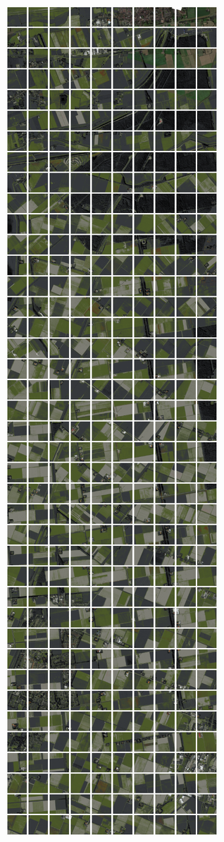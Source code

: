 <html>
<div>
<img src="https://github.com/HakkaTjakka/NL_TILE_MAP/blob/main/18/623/-1065/r.6230.-10650.png" height="44" width="44">
<img src="https://github.com/HakkaTjakka/NL_TILE_MAP/blob/main/18/623/-1065/r.6231.-10650.png" height="44" width="44">
<img src="https://github.com/HakkaTjakka/NL_TILE_MAP/blob/main/18/623/-1065/r.6232.-10650.png" height="44" width="44">
<img src="https://github.com/HakkaTjakka/NL_TILE_MAP/blob/main/18/623/-1065/r.6233.-10650.png" height="44" width="44">
<img src="https://github.com/HakkaTjakka/NL_TILE_MAP/blob/main/18/623/-1065/r.6234.-10650.png" height="44" width="44">
<img src="https://github.com/HakkaTjakka/NL_TILE_MAP/blob/main/18/623/-1065/r.6235.-10650.png" height="44" width="44">
<img src="https://github.com/HakkaTjakka/NL_TILE_MAP/blob/main/18/623/-1065/r.6236.-10650.png" height="44" width="44">
<img src="https://github.com/HakkaTjakka/NL_TILE_MAP/blob/main/18/623/-1065/r.6237.-10650.png" height="44" width="44">
<img src="https://github.com/HakkaTjakka/NL_TILE_MAP/blob/main/18/623/-1065/r.6238.-10650.png" height="44" width="44">
<img src="https://github.com/HakkaTjakka/NL_TILE_MAP/blob/main/18/623/-1065/r.6239.-10650.png" height="44" width="44">
<img src="https://github.com/HakkaTjakka/NL_TILE_MAP/blob/main/18/624/-1065/r.6240.-10650.png" height="44" width="44">
<img src="https://github.com/HakkaTjakka/NL_TILE_MAP/blob/main/18/624/-1065/r.6241.-10650.png" height="44" width="44">
<img src="https://github.com/HakkaTjakka/NL_TILE_MAP/blob/main/18/624/-1065/r.6242.-10650.png" height="44" width="44">
<img src="https://github.com/HakkaTjakka/NL_TILE_MAP/blob/main/18/624/-1065/r.6243.-10650.png" height="44" width="44">
<img src="https://github.com/HakkaTjakka/NL_TILE_MAP/blob/main/18/624/-1065/r.6244.-10650.png" height="44" width="44">
<img src="https://github.com/HakkaTjakka/NL_TILE_MAP/blob/main/18/624/-1065/r.6245.-10650.png" height="44" width="44">
<img src="https://github.com/HakkaTjakka/NL_TILE_MAP/blob/main/18/624/-1065/r.6246.-10650.png" height="44" width="44">
<img src="https://github.com/HakkaTjakka/NL_TILE_MAP/blob/main/18/624/-1065/r.6247.-10650.png" height="44" width="44">
<img src="https://github.com/HakkaTjakka/NL_TILE_MAP/blob/main/18/624/-1065/r.6248.-10650.png" height="44" width="44">
<img src="https://github.com/HakkaTjakka/NL_TILE_MAP/blob/main/18/624/-1065/r.6249.-10650.png" height="44" width="44">
<br>
<img src="https://github.com/HakkaTjakka/NL_TILE_MAP/blob/main/18/623/-1065/r.6230.-10649.png" height="44" width="44">
<img src="https://github.com/HakkaTjakka/NL_TILE_MAP/blob/main/18/623/-1065/r.6231.-10649.png" height="44" width="44">
<img src="https://github.com/HakkaTjakka/NL_TILE_MAP/blob/main/18/623/-1065/r.6232.-10649.png" height="44" width="44">
<img src="https://github.com/HakkaTjakka/NL_TILE_MAP/blob/main/18/623/-1065/r.6233.-10649.png" height="44" width="44">
<img src="https://github.com/HakkaTjakka/NL_TILE_MAP/blob/main/18/623/-1065/r.6234.-10649.png" height="44" width="44">
<img src="https://github.com/HakkaTjakka/NL_TILE_MAP/blob/main/18/623/-1065/r.6235.-10649.png" height="44" width="44">
<img src="https://github.com/HakkaTjakka/NL_TILE_MAP/blob/main/18/623/-1065/r.6236.-10649.png" height="44" width="44">
<img src="https://github.com/HakkaTjakka/NL_TILE_MAP/blob/main/18/623/-1065/r.6237.-10649.png" height="44" width="44">
<img src="https://github.com/HakkaTjakka/NL_TILE_MAP/blob/main/18/623/-1065/r.6238.-10649.png" height="44" width="44">
<img src="https://github.com/HakkaTjakka/NL_TILE_MAP/blob/main/18/623/-1065/r.6239.-10649.png" height="44" width="44">
<img src="https://github.com/HakkaTjakka/NL_TILE_MAP/blob/main/18/624/-1065/r.6240.-10649.png" height="44" width="44">
<img src="https://github.com/HakkaTjakka/NL_TILE_MAP/blob/main/18/624/-1065/r.6241.-10649.png" height="44" width="44">
<img src="https://github.com/HakkaTjakka/NL_TILE_MAP/blob/main/18/624/-1065/r.6242.-10649.png" height="44" width="44">
<img src="https://github.com/HakkaTjakka/NL_TILE_MAP/blob/main/18/624/-1065/r.6243.-10649.png" height="44" width="44">
<img src="https://github.com/HakkaTjakka/NL_TILE_MAP/blob/main/18/624/-1065/r.6244.-10649.png" height="44" width="44">
<img src="https://github.com/HakkaTjakka/NL_TILE_MAP/blob/main/18/624/-1065/r.6245.-10649.png" height="44" width="44">
<img src="https://github.com/HakkaTjakka/NL_TILE_MAP/blob/main/18/624/-1065/r.6246.-10649.png" height="44" width="44">
<img src="https://github.com/HakkaTjakka/NL_TILE_MAP/blob/main/18/624/-1065/r.6247.-10649.png" height="44" width="44">
<img src="https://github.com/HakkaTjakka/NL_TILE_MAP/blob/main/18/624/-1065/r.6248.-10649.png" height="44" width="44">
<img src="https://github.com/HakkaTjakka/NL_TILE_MAP/blob/main/18/624/-1065/r.6249.-10649.png" height="44" width="44">
<br>
<img src="https://github.com/HakkaTjakka/NL_TILE_MAP/blob/main/18/623/-1065/r.6230.-10648.png" height="44" width="44">
<img src="https://github.com/HakkaTjakka/NL_TILE_MAP/blob/main/18/623/-1065/r.6231.-10648.png" height="44" width="44">
<img src="https://github.com/HakkaTjakka/NL_TILE_MAP/blob/main/18/623/-1065/r.6232.-10648.png" height="44" width="44">
<img src="https://github.com/HakkaTjakka/NL_TILE_MAP/blob/main/18/623/-1065/r.6233.-10648.png" height="44" width="44">
<img src="https://github.com/HakkaTjakka/NL_TILE_MAP/blob/main/18/623/-1065/r.6234.-10648.png" height="44" width="44">
<img src="https://github.com/HakkaTjakka/NL_TILE_MAP/blob/main/18/623/-1065/r.6235.-10648.png" height="44" width="44">
<img src="https://github.com/HakkaTjakka/NL_TILE_MAP/blob/main/18/623/-1065/r.6236.-10648.png" height="44" width="44">
<img src="https://github.com/HakkaTjakka/NL_TILE_MAP/blob/main/18/623/-1065/r.6237.-10648.png" height="44" width="44">
<img src="https://github.com/HakkaTjakka/NL_TILE_MAP/blob/main/18/623/-1065/r.6238.-10648.png" height="44" width="44">
<img src="https://github.com/HakkaTjakka/NL_TILE_MAP/blob/main/18/623/-1065/r.6239.-10648.png" height="44" width="44">
<img src="https://github.com/HakkaTjakka/NL_TILE_MAP/blob/main/18/624/-1065/r.6240.-10648.png" height="44" width="44">
<img src="https://github.com/HakkaTjakka/NL_TILE_MAP/blob/main/18/624/-1065/r.6241.-10648.png" height="44" width="44">
<img src="https://github.com/HakkaTjakka/NL_TILE_MAP/blob/main/18/624/-1065/r.6242.-10648.png" height="44" width="44">
<img src="https://github.com/HakkaTjakka/NL_TILE_MAP/blob/main/18/624/-1065/r.6243.-10648.png" height="44" width="44">
<img src="https://github.com/HakkaTjakka/NL_TILE_MAP/blob/main/18/624/-1065/r.6244.-10648.png" height="44" width="44">
<img src="https://github.com/HakkaTjakka/NL_TILE_MAP/blob/main/18/624/-1065/r.6245.-10648.png" height="44" width="44">
<img src="https://github.com/HakkaTjakka/NL_TILE_MAP/blob/main/18/624/-1065/r.6246.-10648.png" height="44" width="44">
<img src="https://github.com/HakkaTjakka/NL_TILE_MAP/blob/main/18/624/-1065/r.6247.-10648.png" height="44" width="44">
<img src="https://github.com/HakkaTjakka/NL_TILE_MAP/blob/main/18/624/-1065/r.6248.-10648.png" height="44" width="44">
<img src="https://github.com/HakkaTjakka/NL_TILE_MAP/blob/main/18/624/-1065/r.6249.-10648.png" height="44" width="44">
<br>
<img src="https://github.com/HakkaTjakka/NL_TILE_MAP/blob/main/18/623/-1065/r.6230.-10647.png" height="44" width="44">
<img src="https://github.com/HakkaTjakka/NL_TILE_MAP/blob/main/18/623/-1065/r.6231.-10647.png" height="44" width="44">
<img src="https://github.com/HakkaTjakka/NL_TILE_MAP/blob/main/18/623/-1065/r.6232.-10647.png" height="44" width="44">
<img src="https://github.com/HakkaTjakka/NL_TILE_MAP/blob/main/18/623/-1065/r.6233.-10647.png" height="44" width="44">
<img src="https://github.com/HakkaTjakka/NL_TILE_MAP/blob/main/18/623/-1065/r.6234.-10647.png" height="44" width="44">
<img src="https://github.com/HakkaTjakka/NL_TILE_MAP/blob/main/18/623/-1065/r.6235.-10647.png" height="44" width="44">
<img src="https://github.com/HakkaTjakka/NL_TILE_MAP/blob/main/18/623/-1065/r.6236.-10647.png" height="44" width="44">
<img src="https://github.com/HakkaTjakka/NL_TILE_MAP/blob/main/18/623/-1065/r.6237.-10647.png" height="44" width="44">
<img src="https://github.com/HakkaTjakka/NL_TILE_MAP/blob/main/18/623/-1065/r.6238.-10647.png" height="44" width="44">
<img src="https://github.com/HakkaTjakka/NL_TILE_MAP/blob/main/18/623/-1065/r.6239.-10647.png" height="44" width="44">
<img src="https://github.com/HakkaTjakka/NL_TILE_MAP/blob/main/18/624/-1065/r.6240.-10647.png" height="44" width="44">
<img src="https://github.com/HakkaTjakka/NL_TILE_MAP/blob/main/18/624/-1065/r.6241.-10647.png" height="44" width="44">
<img src="https://github.com/HakkaTjakka/NL_TILE_MAP/blob/main/18/624/-1065/r.6242.-10647.png" height="44" width="44">
<img src="https://github.com/HakkaTjakka/NL_TILE_MAP/blob/main/18/624/-1065/r.6243.-10647.png" height="44" width="44">
<img src="https://github.com/HakkaTjakka/NL_TILE_MAP/blob/main/18/624/-1065/r.6244.-10647.png" height="44" width="44">
<img src="https://github.com/HakkaTjakka/NL_TILE_MAP/blob/main/18/624/-1065/r.6245.-10647.png" height="44" width="44">
<img src="https://github.com/HakkaTjakka/NL_TILE_MAP/blob/main/18/624/-1065/r.6246.-10647.png" height="44" width="44">
<img src="https://github.com/HakkaTjakka/NL_TILE_MAP/blob/main/18/624/-1065/r.6247.-10647.png" height="44" width="44">
<img src="https://github.com/HakkaTjakka/NL_TILE_MAP/blob/main/18/624/-1065/r.6248.-10647.png" height="44" width="44">
<img src="https://github.com/HakkaTjakka/NL_TILE_MAP/blob/main/18/624/-1065/r.6249.-10647.png" height="44" width="44">
<br>
<img src="https://github.com/HakkaTjakka/NL_TILE_MAP/blob/main/18/623/-1065/r.6230.-10646.png" height="44" width="44">
<img src="https://github.com/HakkaTjakka/NL_TILE_MAP/blob/main/18/623/-1065/r.6231.-10646.png" height="44" width="44">
<img src="https://github.com/HakkaTjakka/NL_TILE_MAP/blob/main/18/623/-1065/r.6232.-10646.png" height="44" width="44">
<img src="https://github.com/HakkaTjakka/NL_TILE_MAP/blob/main/18/623/-1065/r.6233.-10646.png" height="44" width="44">
<img src="https://github.com/HakkaTjakka/NL_TILE_MAP/blob/main/18/623/-1065/r.6234.-10646.png" height="44" width="44">
<img src="https://github.com/HakkaTjakka/NL_TILE_MAP/blob/main/18/623/-1065/r.6235.-10646.png" height="44" width="44">
<img src="https://github.com/HakkaTjakka/NL_TILE_MAP/blob/main/18/623/-1065/r.6236.-10646.png" height="44" width="44">
<img src="https://github.com/HakkaTjakka/NL_TILE_MAP/blob/main/18/623/-1065/r.6237.-10646.png" height="44" width="44">
<img src="https://github.com/HakkaTjakka/NL_TILE_MAP/blob/main/18/623/-1065/r.6238.-10646.png" height="44" width="44">
<img src="https://github.com/HakkaTjakka/NL_TILE_MAP/blob/main/18/623/-1065/r.6239.-10646.png" height="44" width="44">
<img src="https://github.com/HakkaTjakka/NL_TILE_MAP/blob/main/18/624/-1065/r.6240.-10646.png" height="44" width="44">
<img src="https://github.com/HakkaTjakka/NL_TILE_MAP/blob/main/18/624/-1065/r.6241.-10646.png" height="44" width="44">
<img src="https://github.com/HakkaTjakka/NL_TILE_MAP/blob/main/18/624/-1065/r.6242.-10646.png" height="44" width="44">
<img src="https://github.com/HakkaTjakka/NL_TILE_MAP/blob/main/18/624/-1065/r.6243.-10646.png" height="44" width="44">
<img src="https://github.com/HakkaTjakka/NL_TILE_MAP/blob/main/18/624/-1065/r.6244.-10646.png" height="44" width="44">
<img src="https://github.com/HakkaTjakka/NL_TILE_MAP/blob/main/18/624/-1065/r.6245.-10646.png" height="44" width="44">
<img src="https://github.com/HakkaTjakka/NL_TILE_MAP/blob/main/18/624/-1065/r.6246.-10646.png" height="44" width="44">
<img src="https://github.com/HakkaTjakka/NL_TILE_MAP/blob/main/18/624/-1065/r.6247.-10646.png" height="44" width="44">
<img src="https://github.com/HakkaTjakka/NL_TILE_MAP/blob/main/18/624/-1065/r.6248.-10646.png" height="44" width="44">
<img src="https://github.com/HakkaTjakka/NL_TILE_MAP/blob/main/18/624/-1065/r.6249.-10646.png" height="44" width="44">
<br>
<img src="https://github.com/HakkaTjakka/NL_TILE_MAP/blob/main/18/623/-1065/r.6230.-10645.png" height="44" width="44">
<img src="https://github.com/HakkaTjakka/NL_TILE_MAP/blob/main/18/623/-1065/r.6231.-10645.png" height="44" width="44">
<img src="https://github.com/HakkaTjakka/NL_TILE_MAP/blob/main/18/623/-1065/r.6232.-10645.png" height="44" width="44">
<img src="https://github.com/HakkaTjakka/NL_TILE_MAP/blob/main/18/623/-1065/r.6233.-10645.png" height="44" width="44">
<img src="https://github.com/HakkaTjakka/NL_TILE_MAP/blob/main/18/623/-1065/r.6234.-10645.png" height="44" width="44">
<img src="https://github.com/HakkaTjakka/NL_TILE_MAP/blob/main/18/623/-1065/r.6235.-10645.png" height="44" width="44">
<img src="https://github.com/HakkaTjakka/NL_TILE_MAP/blob/main/18/623/-1065/r.6236.-10645.png" height="44" width="44">
<img src="https://github.com/HakkaTjakka/NL_TILE_MAP/blob/main/18/623/-1065/r.6237.-10645.png" height="44" width="44">
<img src="https://github.com/HakkaTjakka/NL_TILE_MAP/blob/main/18/623/-1065/r.6238.-10645.png" height="44" width="44">
<img src="https://github.com/HakkaTjakka/NL_TILE_MAP/blob/main/18/623/-1065/r.6239.-10645.png" height="44" width="44">
<img src="https://github.com/HakkaTjakka/NL_TILE_MAP/blob/main/18/624/-1065/r.6240.-10645.png" height="44" width="44">
<img src="https://github.com/HakkaTjakka/NL_TILE_MAP/blob/main/18/624/-1065/r.6241.-10645.png" height="44" width="44">
<img src="https://github.com/HakkaTjakka/NL_TILE_MAP/blob/main/18/624/-1065/r.6242.-10645.png" height="44" width="44">
<img src="https://github.com/HakkaTjakka/NL_TILE_MAP/blob/main/18/624/-1065/r.6243.-10645.png" height="44" width="44">
<img src="https://github.com/HakkaTjakka/NL_TILE_MAP/blob/main/18/624/-1065/r.6244.-10645.png" height="44" width="44">
<img src="https://github.com/HakkaTjakka/NL_TILE_MAP/blob/main/18/624/-1065/r.6245.-10645.png" height="44" width="44">
<img src="https://github.com/HakkaTjakka/NL_TILE_MAP/blob/main/18/624/-1065/r.6246.-10645.png" height="44" width="44">
<img src="https://github.com/HakkaTjakka/NL_TILE_MAP/blob/main/18/624/-1065/r.6247.-10645.png" height="44" width="44">
<img src="https://github.com/HakkaTjakka/NL_TILE_MAP/blob/main/18/624/-1065/r.6248.-10645.png" height="44" width="44">
<img src="https://github.com/HakkaTjakka/NL_TILE_MAP/blob/main/18/624/-1065/r.6249.-10645.png" height="44" width="44">
<br>
<img src="https://github.com/HakkaTjakka/NL_TILE_MAP/blob/main/18/623/-1065/r.6230.-10644.png" height="44" width="44">
<img src="https://github.com/HakkaTjakka/NL_TILE_MAP/blob/main/18/623/-1065/r.6231.-10644.png" height="44" width="44">
<img src="https://github.com/HakkaTjakka/NL_TILE_MAP/blob/main/18/623/-1065/r.6232.-10644.png" height="44" width="44">
<img src="https://github.com/HakkaTjakka/NL_TILE_MAP/blob/main/18/623/-1065/r.6233.-10644.png" height="44" width="44">
<img src="https://github.com/HakkaTjakka/NL_TILE_MAP/blob/main/18/623/-1065/r.6234.-10644.png" height="44" width="44">
<img src="https://github.com/HakkaTjakka/NL_TILE_MAP/blob/main/18/623/-1065/r.6235.-10644.png" height="44" width="44">
<img src="https://github.com/HakkaTjakka/NL_TILE_MAP/blob/main/18/623/-1065/r.6236.-10644.png" height="44" width="44">
<img src="https://github.com/HakkaTjakka/NL_TILE_MAP/blob/main/18/623/-1065/r.6237.-10644.png" height="44" width="44">
<img src="https://github.com/HakkaTjakka/NL_TILE_MAP/blob/main/18/623/-1065/r.6238.-10644.png" height="44" width="44">
<img src="https://github.com/HakkaTjakka/NL_TILE_MAP/blob/main/18/623/-1065/r.6239.-10644.png" height="44" width="44">
<img src="https://github.com/HakkaTjakka/NL_TILE_MAP/blob/main/18/624/-1065/r.6240.-10644.png" height="44" width="44">
<img src="https://github.com/HakkaTjakka/NL_TILE_MAP/blob/main/18/624/-1065/r.6241.-10644.png" height="44" width="44">
<img src="https://github.com/HakkaTjakka/NL_TILE_MAP/blob/main/18/624/-1065/r.6242.-10644.png" height="44" width="44">
<img src="https://github.com/HakkaTjakka/NL_TILE_MAP/blob/main/18/624/-1065/r.6243.-10644.png" height="44" width="44">
<img src="https://github.com/HakkaTjakka/NL_TILE_MAP/blob/main/18/624/-1065/r.6244.-10644.png" height="44" width="44">
<img src="https://github.com/HakkaTjakka/NL_TILE_MAP/blob/main/18/624/-1065/r.6245.-10644.png" height="44" width="44">
<img src="https://github.com/HakkaTjakka/NL_TILE_MAP/blob/main/18/624/-1065/r.6246.-10644.png" height="44" width="44">
<img src="https://github.com/HakkaTjakka/NL_TILE_MAP/blob/main/18/624/-1065/r.6247.-10644.png" height="44" width="44">
<img src="https://github.com/HakkaTjakka/NL_TILE_MAP/blob/main/18/624/-1065/r.6248.-10644.png" height="44" width="44">
<img src="https://github.com/HakkaTjakka/NL_TILE_MAP/blob/main/18/624/-1065/r.6249.-10644.png" height="44" width="44">
<br>
<img src="https://github.com/HakkaTjakka/NL_TILE_MAP/blob/main/18/623/-1065/r.6230.-10643.png" height="44" width="44">
<img src="https://github.com/HakkaTjakka/NL_TILE_MAP/blob/main/18/623/-1065/r.6231.-10643.png" height="44" width="44">
<img src="https://github.com/HakkaTjakka/NL_TILE_MAP/blob/main/18/623/-1065/r.6232.-10643.png" height="44" width="44">
<img src="https://github.com/HakkaTjakka/NL_TILE_MAP/blob/main/18/623/-1065/r.6233.-10643.png" height="44" width="44">
<img src="https://github.com/HakkaTjakka/NL_TILE_MAP/blob/main/18/623/-1065/r.6234.-10643.png" height="44" width="44">
<img src="https://github.com/HakkaTjakka/NL_TILE_MAP/blob/main/18/623/-1065/r.6235.-10643.png" height="44" width="44">
<img src="https://github.com/HakkaTjakka/NL_TILE_MAP/blob/main/18/623/-1065/r.6236.-10643.png" height="44" width="44">
<img src="https://github.com/HakkaTjakka/NL_TILE_MAP/blob/main/18/623/-1065/r.6237.-10643.png" height="44" width="44">
<img src="https://github.com/HakkaTjakka/NL_TILE_MAP/blob/main/18/623/-1065/r.6238.-10643.png" height="44" width="44">
<img src="https://github.com/HakkaTjakka/NL_TILE_MAP/blob/main/18/623/-1065/r.6239.-10643.png" height="44" width="44">
<img src="https://github.com/HakkaTjakka/NL_TILE_MAP/blob/main/18/624/-1065/r.6240.-10643.png" height="44" width="44">
<img src="https://github.com/HakkaTjakka/NL_TILE_MAP/blob/main/18/624/-1065/r.6241.-10643.png" height="44" width="44">
<img src="https://github.com/HakkaTjakka/NL_TILE_MAP/blob/main/18/624/-1065/r.6242.-10643.png" height="44" width="44">
<img src="https://github.com/HakkaTjakka/NL_TILE_MAP/blob/main/18/624/-1065/r.6243.-10643.png" height="44" width="44">
<img src="https://github.com/HakkaTjakka/NL_TILE_MAP/blob/main/18/624/-1065/r.6244.-10643.png" height="44" width="44">
<img src="https://github.com/HakkaTjakka/NL_TILE_MAP/blob/main/18/624/-1065/r.6245.-10643.png" height="44" width="44">
<img src="https://github.com/HakkaTjakka/NL_TILE_MAP/blob/main/18/624/-1065/r.6246.-10643.png" height="44" width="44">
<img src="https://github.com/HakkaTjakka/NL_TILE_MAP/blob/main/18/624/-1065/r.6247.-10643.png" height="44" width="44">
<img src="https://github.com/HakkaTjakka/NL_TILE_MAP/blob/main/18/624/-1065/r.6248.-10643.png" height="44" width="44">
<img src="https://github.com/HakkaTjakka/NL_TILE_MAP/blob/main/18/624/-1065/r.6249.-10643.png" height="44" width="44">
<br>
<img src="https://github.com/HakkaTjakka/NL_TILE_MAP/blob/main/18/623/-1065/r.6230.-10642.png" height="44" width="44">
<img src="https://github.com/HakkaTjakka/NL_TILE_MAP/blob/main/18/623/-1065/r.6231.-10642.png" height="44" width="44">
<img src="https://github.com/HakkaTjakka/NL_TILE_MAP/blob/main/18/623/-1065/r.6232.-10642.png" height="44" width="44">
<img src="https://github.com/HakkaTjakka/NL_TILE_MAP/blob/main/18/623/-1065/r.6233.-10642.png" height="44" width="44">
<img src="https://github.com/HakkaTjakka/NL_TILE_MAP/blob/main/18/623/-1065/r.6234.-10642.png" height="44" width="44">
<img src="https://github.com/HakkaTjakka/NL_TILE_MAP/blob/main/18/623/-1065/r.6235.-10642.png" height="44" width="44">
<img src="https://github.com/HakkaTjakka/NL_TILE_MAP/blob/main/18/623/-1065/r.6236.-10642.png" height="44" width="44">
<img src="https://github.com/HakkaTjakka/NL_TILE_MAP/blob/main/18/623/-1065/r.6237.-10642.png" height="44" width="44">
<img src="https://github.com/HakkaTjakka/NL_TILE_MAP/blob/main/18/623/-1065/r.6238.-10642.png" height="44" width="44">
<img src="https://github.com/HakkaTjakka/NL_TILE_MAP/blob/main/18/623/-1065/r.6239.-10642.png" height="44" width="44">
<img src="https://github.com/HakkaTjakka/NL_TILE_MAP/blob/main/18/624/-1065/r.6240.-10642.png" height="44" width="44">
<img src="https://github.com/HakkaTjakka/NL_TILE_MAP/blob/main/18/624/-1065/r.6241.-10642.png" height="44" width="44">
<img src="https://github.com/HakkaTjakka/NL_TILE_MAP/blob/main/18/624/-1065/r.6242.-10642.png" height="44" width="44">
<img src="https://github.com/HakkaTjakka/NL_TILE_MAP/blob/main/18/624/-1065/r.6243.-10642.png" height="44" width="44">
<img src="https://github.com/HakkaTjakka/NL_TILE_MAP/blob/main/18/624/-1065/r.6244.-10642.png" height="44" width="44">
<img src="https://github.com/HakkaTjakka/NL_TILE_MAP/blob/main/18/624/-1065/r.6245.-10642.png" height="44" width="44">
<img src="https://github.com/HakkaTjakka/NL_TILE_MAP/blob/main/18/624/-1065/r.6246.-10642.png" height="44" width="44">
<img src="https://github.com/HakkaTjakka/NL_TILE_MAP/blob/main/18/624/-1065/r.6247.-10642.png" height="44" width="44">
<img src="https://github.com/HakkaTjakka/NL_TILE_MAP/blob/main/18/624/-1065/r.6248.-10642.png" height="44" width="44">
<img src="https://github.com/HakkaTjakka/NL_TILE_MAP/blob/main/18/624/-1065/r.6249.-10642.png" height="44" width="44">
<br>
<img src="https://github.com/HakkaTjakka/NL_TILE_MAP/blob/main/18/623/-1065/r.6230.-10641.png" height="44" width="44">
<img src="https://github.com/HakkaTjakka/NL_TILE_MAP/blob/main/18/623/-1065/r.6231.-10641.png" height="44" width="44">
<img src="https://github.com/HakkaTjakka/NL_TILE_MAP/blob/main/18/623/-1065/r.6232.-10641.png" height="44" width="44">
<img src="https://github.com/HakkaTjakka/NL_TILE_MAP/blob/main/18/623/-1065/r.6233.-10641.png" height="44" width="44">
<img src="https://github.com/HakkaTjakka/NL_TILE_MAP/blob/main/18/623/-1065/r.6234.-10641.png" height="44" width="44">
<img src="https://github.com/HakkaTjakka/NL_TILE_MAP/blob/main/18/623/-1065/r.6235.-10641.png" height="44" width="44">
<img src="https://github.com/HakkaTjakka/NL_TILE_MAP/blob/main/18/623/-1065/r.6236.-10641.png" height="44" width="44">
<img src="https://github.com/HakkaTjakka/NL_TILE_MAP/blob/main/18/623/-1065/r.6237.-10641.png" height="44" width="44">
<img src="https://github.com/HakkaTjakka/NL_TILE_MAP/blob/main/18/623/-1065/r.6238.-10641.png" height="44" width="44">
<img src="https://github.com/HakkaTjakka/NL_TILE_MAP/blob/main/18/623/-1065/r.6239.-10641.png" height="44" width="44">
<img src="https://github.com/HakkaTjakka/NL_TILE_MAP/blob/main/18/624/-1065/r.6240.-10641.png" height="44" width="44">
<img src="https://github.com/HakkaTjakka/NL_TILE_MAP/blob/main/18/624/-1065/r.6241.-10641.png" height="44" width="44">
<img src="https://github.com/HakkaTjakka/NL_TILE_MAP/blob/main/18/624/-1065/r.6242.-10641.png" height="44" width="44">
<img src="https://github.com/HakkaTjakka/NL_TILE_MAP/blob/main/18/624/-1065/r.6243.-10641.png" height="44" width="44">
<img src="https://github.com/HakkaTjakka/NL_TILE_MAP/blob/main/18/624/-1065/r.6244.-10641.png" height="44" width="44">
<img src="https://github.com/HakkaTjakka/NL_TILE_MAP/blob/main/18/624/-1065/r.6245.-10641.png" height="44" width="44">
<img src="https://github.com/HakkaTjakka/NL_TILE_MAP/blob/main/18/624/-1065/r.6246.-10641.png" height="44" width="44">
<img src="https://github.com/HakkaTjakka/NL_TILE_MAP/blob/main/18/624/-1065/r.6247.-10641.png" height="44" width="44">
<img src="https://github.com/HakkaTjakka/NL_TILE_MAP/blob/main/18/624/-1065/r.6248.-10641.png" height="44" width="44">
<img src="https://github.com/HakkaTjakka/NL_TILE_MAP/blob/main/18/624/-1065/r.6249.-10641.png" height="44" width="44">
<br>
<img src="https://github.com/HakkaTjakka/NL_TILE_MAP/blob/main/18/623/-1064/r.6230.-10640.png" height="44" width="44">
<img src="https://github.com/HakkaTjakka/NL_TILE_MAP/blob/main/18/623/-1064/r.6231.-10640.png" height="44" width="44">
<img src="https://github.com/HakkaTjakka/NL_TILE_MAP/blob/main/18/623/-1064/r.6232.-10640.png" height="44" width="44">
<img src="https://github.com/HakkaTjakka/NL_TILE_MAP/blob/main/18/623/-1064/r.6233.-10640.png" height="44" width="44">
<img src="https://github.com/HakkaTjakka/NL_TILE_MAP/blob/main/18/623/-1064/r.6234.-10640.png" height="44" width="44">
<img src="https://github.com/HakkaTjakka/NL_TILE_MAP/blob/main/18/623/-1064/r.6235.-10640.png" height="44" width="44">
<img src="https://github.com/HakkaTjakka/NL_TILE_MAP/blob/main/18/623/-1064/r.6236.-10640.png" height="44" width="44">
<img src="https://github.com/HakkaTjakka/NL_TILE_MAP/blob/main/18/623/-1064/r.6237.-10640.png" height="44" width="44">
<img src="https://github.com/HakkaTjakka/NL_TILE_MAP/blob/main/18/623/-1064/r.6238.-10640.png" height="44" width="44">
<img src="https://github.com/HakkaTjakka/NL_TILE_MAP/blob/main/18/623/-1064/r.6239.-10640.png" height="44" width="44">
<img src="https://github.com/HakkaTjakka/NL_TILE_MAP/blob/main/18/624/-1064/r.6240.-10640.png" height="44" width="44">
<img src="https://github.com/HakkaTjakka/NL_TILE_MAP/blob/main/18/624/-1064/r.6241.-10640.png" height="44" width="44">
<img src="https://github.com/HakkaTjakka/NL_TILE_MAP/blob/main/18/624/-1064/r.6242.-10640.png" height="44" width="44">
<img src="https://github.com/HakkaTjakka/NL_TILE_MAP/blob/main/18/624/-1064/r.6243.-10640.png" height="44" width="44">
<img src="https://github.com/HakkaTjakka/NL_TILE_MAP/blob/main/18/624/-1064/r.6244.-10640.png" height="44" width="44">
<img src="https://github.com/HakkaTjakka/NL_TILE_MAP/blob/main/18/624/-1064/r.6245.-10640.png" height="44" width="44">
<img src="https://github.com/HakkaTjakka/NL_TILE_MAP/blob/main/18/624/-1064/r.6246.-10640.png" height="44" width="44">
<img src="https://github.com/HakkaTjakka/NL_TILE_MAP/blob/main/18/624/-1064/r.6247.-10640.png" height="44" width="44">
<img src="https://github.com/HakkaTjakka/NL_TILE_MAP/blob/main/18/624/-1064/r.6248.-10640.png" height="44" width="44">
<img src="https://github.com/HakkaTjakka/NL_TILE_MAP/blob/main/18/624/-1064/r.6249.-10640.png" height="44" width="44">
<br>
<img src="https://github.com/HakkaTjakka/NL_TILE_MAP/blob/main/18/623/-1064/r.6230.-10639.png" height="44" width="44">
<img src="https://github.com/HakkaTjakka/NL_TILE_MAP/blob/main/18/623/-1064/r.6231.-10639.png" height="44" width="44">
<img src="https://github.com/HakkaTjakka/NL_TILE_MAP/blob/main/18/623/-1064/r.6232.-10639.png" height="44" width="44">
<img src="https://github.com/HakkaTjakka/NL_TILE_MAP/blob/main/18/623/-1064/r.6233.-10639.png" height="44" width="44">
<img src="https://github.com/HakkaTjakka/NL_TILE_MAP/blob/main/18/623/-1064/r.6234.-10639.png" height="44" width="44">
<img src="https://github.com/HakkaTjakka/NL_TILE_MAP/blob/main/18/623/-1064/r.6235.-10639.png" height="44" width="44">
<img src="https://github.com/HakkaTjakka/NL_TILE_MAP/blob/main/18/623/-1064/r.6236.-10639.png" height="44" width="44">
<img src="https://github.com/HakkaTjakka/NL_TILE_MAP/blob/main/18/623/-1064/r.6237.-10639.png" height="44" width="44">
<img src="https://github.com/HakkaTjakka/NL_TILE_MAP/blob/main/18/623/-1064/r.6238.-10639.png" height="44" width="44">
<img src="https://github.com/HakkaTjakka/NL_TILE_MAP/blob/main/18/623/-1064/r.6239.-10639.png" height="44" width="44">
<img src="https://github.com/HakkaTjakka/NL_TILE_MAP/blob/main/18/624/-1064/r.6240.-10639.png" height="44" width="44">
<img src="https://github.com/HakkaTjakka/NL_TILE_MAP/blob/main/18/624/-1064/r.6241.-10639.png" height="44" width="44">
<img src="https://github.com/HakkaTjakka/NL_TILE_MAP/blob/main/18/624/-1064/r.6242.-10639.png" height="44" width="44">
<img src="https://github.com/HakkaTjakka/NL_TILE_MAP/blob/main/18/624/-1064/r.6243.-10639.png" height="44" width="44">
<img src="https://github.com/HakkaTjakka/NL_TILE_MAP/blob/main/18/624/-1064/r.6244.-10639.png" height="44" width="44">
<img src="https://github.com/HakkaTjakka/NL_TILE_MAP/blob/main/18/624/-1064/r.6245.-10639.png" height="44" width="44">
<img src="https://github.com/HakkaTjakka/NL_TILE_MAP/blob/main/18/624/-1064/r.6246.-10639.png" height="44" width="44">
<img src="https://github.com/HakkaTjakka/NL_TILE_MAP/blob/main/18/624/-1064/r.6247.-10639.png" height="44" width="44">
<img src="https://github.com/HakkaTjakka/NL_TILE_MAP/blob/main/18/624/-1064/r.6248.-10639.png" height="44" width="44">
<img src="https://github.com/HakkaTjakka/NL_TILE_MAP/blob/main/18/624/-1064/r.6249.-10639.png" height="44" width="44">
<br>
<img src="https://github.com/HakkaTjakka/NL_TILE_MAP/blob/main/18/623/-1064/r.6230.-10638.png" height="44" width="44">
<img src="https://github.com/HakkaTjakka/NL_TILE_MAP/blob/main/18/623/-1064/r.6231.-10638.png" height="44" width="44">
<img src="https://github.com/HakkaTjakka/NL_TILE_MAP/blob/main/18/623/-1064/r.6232.-10638.png" height="44" width="44">
<img src="https://github.com/HakkaTjakka/NL_TILE_MAP/blob/main/18/623/-1064/r.6233.-10638.png" height="44" width="44">
<img src="https://github.com/HakkaTjakka/NL_TILE_MAP/blob/main/18/623/-1064/r.6234.-10638.png" height="44" width="44">
<img src="https://github.com/HakkaTjakka/NL_TILE_MAP/blob/main/18/623/-1064/r.6235.-10638.png" height="44" width="44">
<img src="https://github.com/HakkaTjakka/NL_TILE_MAP/blob/main/18/623/-1064/r.6236.-10638.png" height="44" width="44">
<img src="https://github.com/HakkaTjakka/NL_TILE_MAP/blob/main/18/623/-1064/r.6237.-10638.png" height="44" width="44">
<img src="https://github.com/HakkaTjakka/NL_TILE_MAP/blob/main/18/623/-1064/r.6238.-10638.png" height="44" width="44">
<img src="https://github.com/HakkaTjakka/NL_TILE_MAP/blob/main/18/623/-1064/r.6239.-10638.png" height="44" width="44">
<img src="https://github.com/HakkaTjakka/NL_TILE_MAP/blob/main/18/624/-1064/r.6240.-10638.png" height="44" width="44">
<img src="https://github.com/HakkaTjakka/NL_TILE_MAP/blob/main/18/624/-1064/r.6241.-10638.png" height="44" width="44">
<img src="https://github.com/HakkaTjakka/NL_TILE_MAP/blob/main/18/624/-1064/r.6242.-10638.png" height="44" width="44">
<img src="https://github.com/HakkaTjakka/NL_TILE_MAP/blob/main/18/624/-1064/r.6243.-10638.png" height="44" width="44">
<img src="https://github.com/HakkaTjakka/NL_TILE_MAP/blob/main/18/624/-1064/r.6244.-10638.png" height="44" width="44">
<img src="https://github.com/HakkaTjakka/NL_TILE_MAP/blob/main/18/624/-1064/r.6245.-10638.png" height="44" width="44">
<img src="https://github.com/HakkaTjakka/NL_TILE_MAP/blob/main/18/624/-1064/r.6246.-10638.png" height="44" width="44">
<img src="https://github.com/HakkaTjakka/NL_TILE_MAP/blob/main/18/624/-1064/r.6247.-10638.png" height="44" width="44">
<img src="https://github.com/HakkaTjakka/NL_TILE_MAP/blob/main/18/624/-1064/r.6248.-10638.png" height="44" width="44">
<img src="https://github.com/HakkaTjakka/NL_TILE_MAP/blob/main/18/624/-1064/r.6249.-10638.png" height="44" width="44">
<br>
<img src="https://github.com/HakkaTjakka/NL_TILE_MAP/blob/main/18/623/-1064/r.6230.-10637.png" height="44" width="44">
<img src="https://github.com/HakkaTjakka/NL_TILE_MAP/blob/main/18/623/-1064/r.6231.-10637.png" height="44" width="44">
<img src="https://github.com/HakkaTjakka/NL_TILE_MAP/blob/main/18/623/-1064/r.6232.-10637.png" height="44" width="44">
<img src="https://github.com/HakkaTjakka/NL_TILE_MAP/blob/main/18/623/-1064/r.6233.-10637.png" height="44" width="44">
<img src="https://github.com/HakkaTjakka/NL_TILE_MAP/blob/main/18/623/-1064/r.6234.-10637.png" height="44" width="44">
<img src="https://github.com/HakkaTjakka/NL_TILE_MAP/blob/main/18/623/-1064/r.6235.-10637.png" height="44" width="44">
<img src="https://github.com/HakkaTjakka/NL_TILE_MAP/blob/main/18/623/-1064/r.6236.-10637.png" height="44" width="44">
<img src="https://github.com/HakkaTjakka/NL_TILE_MAP/blob/main/18/623/-1064/r.6237.-10637.png" height="44" width="44">
<img src="https://github.com/HakkaTjakka/NL_TILE_MAP/blob/main/18/623/-1064/r.6238.-10637.png" height="44" width="44">
<img src="https://github.com/HakkaTjakka/NL_TILE_MAP/blob/main/18/623/-1064/r.6239.-10637.png" height="44" width="44">
<img src="https://github.com/HakkaTjakka/NL_TILE_MAP/blob/main/18/624/-1064/r.6240.-10637.png" height="44" width="44">
<img src="https://github.com/HakkaTjakka/NL_TILE_MAP/blob/main/18/624/-1064/r.6241.-10637.png" height="44" width="44">
<img src="https://github.com/HakkaTjakka/NL_TILE_MAP/blob/main/18/624/-1064/r.6242.-10637.png" height="44" width="44">
<img src="https://github.com/HakkaTjakka/NL_TILE_MAP/blob/main/18/624/-1064/r.6243.-10637.png" height="44" width="44">
<img src="https://github.com/HakkaTjakka/NL_TILE_MAP/blob/main/18/624/-1064/r.6244.-10637.png" height="44" width="44">
<img src="https://github.com/HakkaTjakka/NL_TILE_MAP/blob/main/18/624/-1064/r.6245.-10637.png" height="44" width="44">
<img src="https://github.com/HakkaTjakka/NL_TILE_MAP/blob/main/18/624/-1064/r.6246.-10637.png" height="44" width="44">
<img src="https://github.com/HakkaTjakka/NL_TILE_MAP/blob/main/18/624/-1064/r.6247.-10637.png" height="44" width="44">
<img src="https://github.com/HakkaTjakka/NL_TILE_MAP/blob/main/18/624/-1064/r.6248.-10637.png" height="44" width="44">
<img src="https://github.com/HakkaTjakka/NL_TILE_MAP/blob/main/18/624/-1064/r.6249.-10637.png" height="44" width="44">
<br>
<img src="https://github.com/HakkaTjakka/NL_TILE_MAP/blob/main/18/623/-1064/r.6230.-10636.png" height="44" width="44">
<img src="https://github.com/HakkaTjakka/NL_TILE_MAP/blob/main/18/623/-1064/r.6231.-10636.png" height="44" width="44">
<img src="https://github.com/HakkaTjakka/NL_TILE_MAP/blob/main/18/623/-1064/r.6232.-10636.png" height="44" width="44">
<img src="https://github.com/HakkaTjakka/NL_TILE_MAP/blob/main/18/623/-1064/r.6233.-10636.png" height="44" width="44">
<img src="https://github.com/HakkaTjakka/NL_TILE_MAP/blob/main/18/623/-1064/r.6234.-10636.png" height="44" width="44">
<img src="https://github.com/HakkaTjakka/NL_TILE_MAP/blob/main/18/623/-1064/r.6235.-10636.png" height="44" width="44">
<img src="https://github.com/HakkaTjakka/NL_TILE_MAP/blob/main/18/623/-1064/r.6236.-10636.png" height="44" width="44">
<img src="https://github.com/HakkaTjakka/NL_TILE_MAP/blob/main/18/623/-1064/r.6237.-10636.png" height="44" width="44">
<img src="https://github.com/HakkaTjakka/NL_TILE_MAP/blob/main/18/623/-1064/r.6238.-10636.png" height="44" width="44">
<img src="https://github.com/HakkaTjakka/NL_TILE_MAP/blob/main/18/623/-1064/r.6239.-10636.png" height="44" width="44">
<img src="https://github.com/HakkaTjakka/NL_TILE_MAP/blob/main/18/624/-1064/r.6240.-10636.png" height="44" width="44">
<img src="https://github.com/HakkaTjakka/NL_TILE_MAP/blob/main/18/624/-1064/r.6241.-10636.png" height="44" width="44">
<img src="https://github.com/HakkaTjakka/NL_TILE_MAP/blob/main/18/624/-1064/r.6242.-10636.png" height="44" width="44">
<img src="https://github.com/HakkaTjakka/NL_TILE_MAP/blob/main/18/624/-1064/r.6243.-10636.png" height="44" width="44">
<img src="https://github.com/HakkaTjakka/NL_TILE_MAP/blob/main/18/624/-1064/r.6244.-10636.png" height="44" width="44">
<img src="https://github.com/HakkaTjakka/NL_TILE_MAP/blob/main/18/624/-1064/r.6245.-10636.png" height="44" width="44">
<img src="https://github.com/HakkaTjakka/NL_TILE_MAP/blob/main/18/624/-1064/r.6246.-10636.png" height="44" width="44">
<img src="https://github.com/HakkaTjakka/NL_TILE_MAP/blob/main/18/624/-1064/r.6247.-10636.png" height="44" width="44">
<img src="https://github.com/HakkaTjakka/NL_TILE_MAP/blob/main/18/624/-1064/r.6248.-10636.png" height="44" width="44">
<img src="https://github.com/HakkaTjakka/NL_TILE_MAP/blob/main/18/624/-1064/r.6249.-10636.png" height="44" width="44">
<br>
<img src="https://github.com/HakkaTjakka/NL_TILE_MAP/blob/main/18/623/-1064/r.6230.-10635.png" height="44" width="44">
<img src="https://github.com/HakkaTjakka/NL_TILE_MAP/blob/main/18/623/-1064/r.6231.-10635.png" height="44" width="44">
<img src="https://github.com/HakkaTjakka/NL_TILE_MAP/blob/main/18/623/-1064/r.6232.-10635.png" height="44" width="44">
<img src="https://github.com/HakkaTjakka/NL_TILE_MAP/blob/main/18/623/-1064/r.6233.-10635.png" height="44" width="44">
<img src="https://github.com/HakkaTjakka/NL_TILE_MAP/blob/main/18/623/-1064/r.6234.-10635.png" height="44" width="44">
<img src="https://github.com/HakkaTjakka/NL_TILE_MAP/blob/main/18/623/-1064/r.6235.-10635.png" height="44" width="44">
<img src="https://github.com/HakkaTjakka/NL_TILE_MAP/blob/main/18/623/-1064/r.6236.-10635.png" height="44" width="44">
<img src="https://github.com/HakkaTjakka/NL_TILE_MAP/blob/main/18/623/-1064/r.6237.-10635.png" height="44" width="44">
<img src="https://github.com/HakkaTjakka/NL_TILE_MAP/blob/main/18/623/-1064/r.6238.-10635.png" height="44" width="44">
<img src="https://github.com/HakkaTjakka/NL_TILE_MAP/blob/main/18/623/-1064/r.6239.-10635.png" height="44" width="44">
<img src="https://github.com/HakkaTjakka/NL_TILE_MAP/blob/main/18/624/-1064/r.6240.-10635.png" height="44" width="44">
<img src="https://github.com/HakkaTjakka/NL_TILE_MAP/blob/main/18/624/-1064/r.6241.-10635.png" height="44" width="44">
<img src="https://github.com/HakkaTjakka/NL_TILE_MAP/blob/main/18/624/-1064/r.6242.-10635.png" height="44" width="44">
<img src="https://github.com/HakkaTjakka/NL_TILE_MAP/blob/main/18/624/-1064/r.6243.-10635.png" height="44" width="44">
<img src="https://github.com/HakkaTjakka/NL_TILE_MAP/blob/main/18/624/-1064/r.6244.-10635.png" height="44" width="44">
<img src="https://github.com/HakkaTjakka/NL_TILE_MAP/blob/main/18/624/-1064/r.6245.-10635.png" height="44" width="44">
<img src="https://github.com/HakkaTjakka/NL_TILE_MAP/blob/main/18/624/-1064/r.6246.-10635.png" height="44" width="44">
<img src="https://github.com/HakkaTjakka/NL_TILE_MAP/blob/main/18/624/-1064/r.6247.-10635.png" height="44" width="44">
<img src="https://github.com/HakkaTjakka/NL_TILE_MAP/blob/main/18/624/-1064/r.6248.-10635.png" height="44" width="44">
<img src="https://github.com/HakkaTjakka/NL_TILE_MAP/blob/main/18/624/-1064/r.6249.-10635.png" height="44" width="44">
<br>
<img src="https://github.com/HakkaTjakka/NL_TILE_MAP/blob/main/18/623/-1064/r.6230.-10634.png" height="44" width="44">
<img src="https://github.com/HakkaTjakka/NL_TILE_MAP/blob/main/18/623/-1064/r.6231.-10634.png" height="44" width="44">
<img src="https://github.com/HakkaTjakka/NL_TILE_MAP/blob/main/18/623/-1064/r.6232.-10634.png" height="44" width="44">
<img src="https://github.com/HakkaTjakka/NL_TILE_MAP/blob/main/18/623/-1064/r.6233.-10634.png" height="44" width="44">
<img src="https://github.com/HakkaTjakka/NL_TILE_MAP/blob/main/18/623/-1064/r.6234.-10634.png" height="44" width="44">
<img src="https://github.com/HakkaTjakka/NL_TILE_MAP/blob/main/18/623/-1064/r.6235.-10634.png" height="44" width="44">
<img src="https://github.com/HakkaTjakka/NL_TILE_MAP/blob/main/18/623/-1064/r.6236.-10634.png" height="44" width="44">
<img src="https://github.com/HakkaTjakka/NL_TILE_MAP/blob/main/18/623/-1064/r.6237.-10634.png" height="44" width="44">
<img src="https://github.com/HakkaTjakka/NL_TILE_MAP/blob/main/18/623/-1064/r.6238.-10634.png" height="44" width="44">
<img src="https://github.com/HakkaTjakka/NL_TILE_MAP/blob/main/18/623/-1064/r.6239.-10634.png" height="44" width="44">
<img src="https://github.com/HakkaTjakka/NL_TILE_MAP/blob/main/18/624/-1064/r.6240.-10634.png" height="44" width="44">
<img src="https://github.com/HakkaTjakka/NL_TILE_MAP/blob/main/18/624/-1064/r.6241.-10634.png" height="44" width="44">
<img src="https://github.com/HakkaTjakka/NL_TILE_MAP/blob/main/18/624/-1064/r.6242.-10634.png" height="44" width="44">
<img src="https://github.com/HakkaTjakka/NL_TILE_MAP/blob/main/18/624/-1064/r.6243.-10634.png" height="44" width="44">
<img src="https://github.com/HakkaTjakka/NL_TILE_MAP/blob/main/18/624/-1064/r.6244.-10634.png" height="44" width="44">
<img src="https://github.com/HakkaTjakka/NL_TILE_MAP/blob/main/18/624/-1064/r.6245.-10634.png" height="44" width="44">
<img src="https://github.com/HakkaTjakka/NL_TILE_MAP/blob/main/18/624/-1064/r.6246.-10634.png" height="44" width="44">
<img src="https://github.com/HakkaTjakka/NL_TILE_MAP/blob/main/18/624/-1064/r.6247.-10634.png" height="44" width="44">
<img src="https://github.com/HakkaTjakka/NL_TILE_MAP/blob/main/18/624/-1064/r.6248.-10634.png" height="44" width="44">
<img src="https://github.com/HakkaTjakka/NL_TILE_MAP/blob/main/18/624/-1064/r.6249.-10634.png" height="44" width="44">
<br>
<img src="https://github.com/HakkaTjakka/NL_TILE_MAP/blob/main/18/623/-1064/r.6230.-10633.png" height="44" width="44">
<img src="https://github.com/HakkaTjakka/NL_TILE_MAP/blob/main/18/623/-1064/r.6231.-10633.png" height="44" width="44">
<img src="https://github.com/HakkaTjakka/NL_TILE_MAP/blob/main/18/623/-1064/r.6232.-10633.png" height="44" width="44">
<img src="https://github.com/HakkaTjakka/NL_TILE_MAP/blob/main/18/623/-1064/r.6233.-10633.png" height="44" width="44">
<img src="https://github.com/HakkaTjakka/NL_TILE_MAP/blob/main/18/623/-1064/r.6234.-10633.png" height="44" width="44">
<img src="https://github.com/HakkaTjakka/NL_TILE_MAP/blob/main/18/623/-1064/r.6235.-10633.png" height="44" width="44">
<img src="https://github.com/HakkaTjakka/NL_TILE_MAP/blob/main/18/623/-1064/r.6236.-10633.png" height="44" width="44">
<img src="https://github.com/HakkaTjakka/NL_TILE_MAP/blob/main/18/623/-1064/r.6237.-10633.png" height="44" width="44">
<img src="https://github.com/HakkaTjakka/NL_TILE_MAP/blob/main/18/623/-1064/r.6238.-10633.png" height="44" width="44">
<img src="https://github.com/HakkaTjakka/NL_TILE_MAP/blob/main/18/623/-1064/r.6239.-10633.png" height="44" width="44">
<img src="https://github.com/HakkaTjakka/NL_TILE_MAP/blob/main/18/624/-1064/r.6240.-10633.png" height="44" width="44">
<img src="https://github.com/HakkaTjakka/NL_TILE_MAP/blob/main/18/624/-1064/r.6241.-10633.png" height="44" width="44">
<img src="https://github.com/HakkaTjakka/NL_TILE_MAP/blob/main/18/624/-1064/r.6242.-10633.png" height="44" width="44">
<img src="https://github.com/HakkaTjakka/NL_TILE_MAP/blob/main/18/624/-1064/r.6243.-10633.png" height="44" width="44">
<img src="https://github.com/HakkaTjakka/NL_TILE_MAP/blob/main/18/624/-1064/r.6244.-10633.png" height="44" width="44">
<img src="https://github.com/HakkaTjakka/NL_TILE_MAP/blob/main/18/624/-1064/r.6245.-10633.png" height="44" width="44">
<img src="https://github.com/HakkaTjakka/NL_TILE_MAP/blob/main/18/624/-1064/r.6246.-10633.png" height="44" width="44">
<img src="https://github.com/HakkaTjakka/NL_TILE_MAP/blob/main/18/624/-1064/r.6247.-10633.png" height="44" width="44">
<img src="https://github.com/HakkaTjakka/NL_TILE_MAP/blob/main/18/624/-1064/r.6248.-10633.png" height="44" width="44">
<img src="https://github.com/HakkaTjakka/NL_TILE_MAP/blob/main/18/624/-1064/r.6249.-10633.png" height="44" width="44">
<br>
<img src="https://github.com/HakkaTjakka/NL_TILE_MAP/blob/main/18/623/-1064/r.6230.-10632.png" height="44" width="44">
<img src="https://github.com/HakkaTjakka/NL_TILE_MAP/blob/main/18/623/-1064/r.6231.-10632.png" height="44" width="44">
<img src="https://github.com/HakkaTjakka/NL_TILE_MAP/blob/main/18/623/-1064/r.6232.-10632.png" height="44" width="44">
<img src="https://github.com/HakkaTjakka/NL_TILE_MAP/blob/main/18/623/-1064/r.6233.-10632.png" height="44" width="44">
<img src="https://github.com/HakkaTjakka/NL_TILE_MAP/blob/main/18/623/-1064/r.6234.-10632.png" height="44" width="44">
<img src="https://github.com/HakkaTjakka/NL_TILE_MAP/blob/main/18/623/-1064/r.6235.-10632.png" height="44" width="44">
<img src="https://github.com/HakkaTjakka/NL_TILE_MAP/blob/main/18/623/-1064/r.6236.-10632.png" height="44" width="44">
<img src="https://github.com/HakkaTjakka/NL_TILE_MAP/blob/main/18/623/-1064/r.6237.-10632.png" height="44" width="44">
<img src="https://github.com/HakkaTjakka/NL_TILE_MAP/blob/main/18/623/-1064/r.6238.-10632.png" height="44" width="44">
<img src="https://github.com/HakkaTjakka/NL_TILE_MAP/blob/main/18/623/-1064/r.6239.-10632.png" height="44" width="44">
<img src="https://github.com/HakkaTjakka/NL_TILE_MAP/blob/main/18/624/-1064/r.6240.-10632.png" height="44" width="44">
<img src="https://github.com/HakkaTjakka/NL_TILE_MAP/blob/main/18/624/-1064/r.6241.-10632.png" height="44" width="44">
<img src="https://github.com/HakkaTjakka/NL_TILE_MAP/blob/main/18/624/-1064/r.6242.-10632.png" height="44" width="44">
<img src="https://github.com/HakkaTjakka/NL_TILE_MAP/blob/main/18/624/-1064/r.6243.-10632.png" height="44" width="44">
<img src="https://github.com/HakkaTjakka/NL_TILE_MAP/blob/main/18/624/-1064/r.6244.-10632.png" height="44" width="44">
<img src="https://github.com/HakkaTjakka/NL_TILE_MAP/blob/main/18/624/-1064/r.6245.-10632.png" height="44" width="44">
<img src="https://github.com/HakkaTjakka/NL_TILE_MAP/blob/main/18/624/-1064/r.6246.-10632.png" height="44" width="44">
<img src="https://github.com/HakkaTjakka/NL_TILE_MAP/blob/main/18/624/-1064/r.6247.-10632.png" height="44" width="44">
<img src="https://github.com/HakkaTjakka/NL_TILE_MAP/blob/main/18/624/-1064/r.6248.-10632.png" height="44" width="44">
<img src="https://github.com/HakkaTjakka/NL_TILE_MAP/blob/main/18/624/-1064/r.6249.-10632.png" height="44" width="44">
<br>
<img src="https://github.com/HakkaTjakka/NL_TILE_MAP/blob/main/18/623/-1064/r.6230.-10631.png" height="44" width="44">
<img src="https://github.com/HakkaTjakka/NL_TILE_MAP/blob/main/18/623/-1064/r.6231.-10631.png" height="44" width="44">
<img src="https://github.com/HakkaTjakka/NL_TILE_MAP/blob/main/18/623/-1064/r.6232.-10631.png" height="44" width="44">
<img src="https://github.com/HakkaTjakka/NL_TILE_MAP/blob/main/18/623/-1064/r.6233.-10631.png" height="44" width="44">
<img src="https://github.com/HakkaTjakka/NL_TILE_MAP/blob/main/18/623/-1064/r.6234.-10631.png" height="44" width="44">
<img src="https://github.com/HakkaTjakka/NL_TILE_MAP/blob/main/18/623/-1064/r.6235.-10631.png" height="44" width="44">
<img src="https://github.com/HakkaTjakka/NL_TILE_MAP/blob/main/18/623/-1064/r.6236.-10631.png" height="44" width="44">
<img src="https://github.com/HakkaTjakka/NL_TILE_MAP/blob/main/18/623/-1064/r.6237.-10631.png" height="44" width="44">
<img src="https://github.com/HakkaTjakka/NL_TILE_MAP/blob/main/18/623/-1064/r.6238.-10631.png" height="44" width="44">
<img src="https://github.com/HakkaTjakka/NL_TILE_MAP/blob/main/18/623/-1064/r.6239.-10631.png" height="44" width="44">
<img src="https://github.com/HakkaTjakka/NL_TILE_MAP/blob/main/18/624/-1064/r.6240.-10631.png" height="44" width="44">
<img src="https://github.com/HakkaTjakka/NL_TILE_MAP/blob/main/18/624/-1064/r.6241.-10631.png" height="44" width="44">
<img src="https://github.com/HakkaTjakka/NL_TILE_MAP/blob/main/18/624/-1064/r.6242.-10631.png" height="44" width="44">
<img src="https://github.com/HakkaTjakka/NL_TILE_MAP/blob/main/18/624/-1064/r.6243.-10631.png" height="44" width="44">
<img src="https://github.com/HakkaTjakka/NL_TILE_MAP/blob/main/18/624/-1064/r.6244.-10631.png" height="44" width="44">
<img src="https://github.com/HakkaTjakka/NL_TILE_MAP/blob/main/18/624/-1064/r.6245.-10631.png" height="44" width="44">
<img src="https://github.com/HakkaTjakka/NL_TILE_MAP/blob/main/18/624/-1064/r.6246.-10631.png" height="44" width="44">
<img src="https://github.com/HakkaTjakka/NL_TILE_MAP/blob/main/18/624/-1064/r.6247.-10631.png" height="44" width="44">
<img src="https://github.com/HakkaTjakka/NL_TILE_MAP/blob/main/18/624/-1064/r.6248.-10631.png" height="44" width="44">
<img src="https://github.com/HakkaTjakka/NL_TILE_MAP/blob/main/18/624/-1064/r.6249.-10631.png" height="44" width="44">
<br>
</div>
</html>
